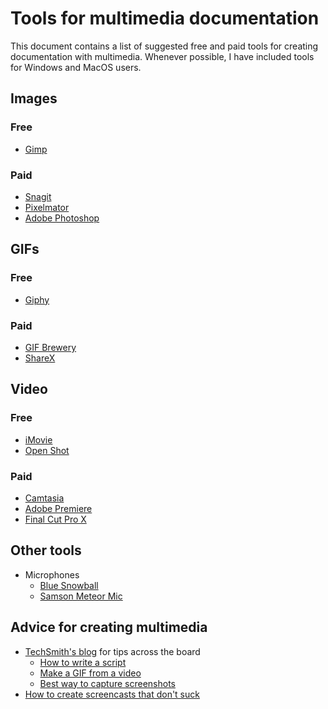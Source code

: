 # Tools for multimedia documentation

This document contains a list of suggested free and paid tools for creating
documentation with multimedia. Whenever possible, I have included tools for
Windows and MacOS users.

## Images

### Free
+ [Gimp](https://www.gimp.org/)

### Paid
+ [Snagit](https://www.techsmith.com/screen-capture.html)
+ [Pixelmator](https://www.pixelmator.com/pro/)
+ [Adobe Photoshop](https://www.adobe.com/products/photoshop.html)

## GIFs

### Free
+ [Giphy](https://giphy.com/create/gifmaker)

### Paid
+ [GIF Brewery](https://gfycat.com/gifbrewery)
+ [ShareX](https://getsharex.com/)

## Video

### Free
+ [iMovie](https://www.apple.com/imovie/)
+ [Open Shot](https://www.openshot.org/)

### Paid
+ [Camtasia](https://www.techsmith.com/video-editor.html) 
+ [Adobe Premiere](https://www.adobe.com/products/premiere.html)
+ [Final Cut Pro X](https://www.apple.com/final-cut-pro/)

## Other tools

+ Microphones
   + [Blue Snowball](https://www.bluedesigns.com/products/snowball/)
   + [Samson Meteor Mic](http://www.samsontech.com/samson/products/microphones/usb-microphones/meteormic/)

## Advice for creating multimedia

+ [TechSmith's blog](https://www.techsmith.com/blog/) for tips across the board
   + [How to write a script](https://www.techsmith.com/blog/how-to-write-script-for-video/)
   + [Make a GIF from a video](https://www.techsmith.com/blog/how-to-make-a-gif-from-a-video/)
   + [Best way to capture screenshots](https://www.techsmith.com/blog/how-to-capture-screen-images/)
+ [How to create screencasts that don't suck](https://shawnhesketh.com/create-screencasts/)

